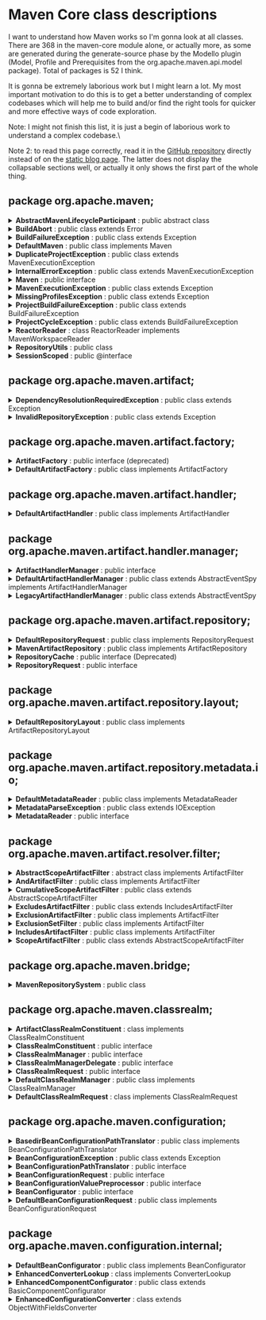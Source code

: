 # Maven Core class descriptions

I want to understand how Maven works so I'm gonna look at all classes. There are 368 in the maven-core module alone, or actually more, as some are generated during the generate-source phase by the Modello plugin (Model, Profile and Prerequisites from the org.apache.maven.api.model package). Total of packages is 52 I think.

It is gonna be extremely laborious work but I might learn a lot. My most important motivation to do this is to get a better understanding of complex codebases which will help me to build and/or find the right tools for quicker and more effective ways of code exploration.

Note: I might not finish this list, it is just a begin of laborious work to understand a complex codebase.\

Note 2: to read this page correctly, read it in the [GitHub repository](https://github.com/GeertJan-Kuip/GeertJan-Kuip.github.io/blob/main/_posts/2025-06-11-maven-core-class-descriptions.md) directly instead of on the [static blog page](https://geertjan-kuip.github.io/2025/06/11/maven-core-class-descriptions.html). The latter does not display the collapsable sections well, or actually it only shows the first part of the whole thing.


## package org.apache.maven;

<details>
<summary><b>AbstractMavenLifecycleParticipant</b> : public abstract class</summary>

<br/>
The classes implementing this class reside in the test directory.  
<br/><br/>
<i>Allows core extensions to participate in Maven build session lifecycle.</i><br/>
<i>All callback methods (will) follow beforeXXX/afterXXX naming pattern to indicate at what lifecycle point it is being called.</i><br/><br/>
<i>@see <a href="https://maven.apache.org/examples/maven-3-lifecycle-extensions.html">example</a></i> 
<i>@see <a href="https://issues.apache.org/jira/browse/MNG-4224">MNG-4224</a></i> 
<i>@since 3.0-alpha-3</i>
<i><a href="https://github.com/apache/maven/blob/master/impl/maven-core/src/main/java/org/apache/maven/AbstractMavenLifecycleParticipant.java">GitHub</a></i><br/><br/>

</details>

<details>
<summary><b>BuildAbort</b> : public class extends Error</summary>
<br/><i>A special throwable used to signal a graceful abort of the build.</i><br/><br/>
</details>

<details>
<summary><b>BuildFailureException</b> : public class extends Exception</summary>
<br/><i>One or more builds failed.</i><br/><br/>
</details>

<details>
<summary><b>DefaultMaven</b> : public class implements Maven</summary>
<br/>
@Singleton<br/>
Big class. Many fields. Key terms: profiles, Mavensession, MavenExecutionResult, dependencyGraph, callListeners, validateLocalRepository, getExtensionComponents, getProjectScopedExtensionComponents, validatePrerequisitesForNonMavenPluginProjects, getAllProfiles.<br/><br/>

Interface Maven is an interface in the same folder. <br/><br/>
Three imports do not work: Model, Prerequisites and Profile. These are created during generate-sources phase by the modello plugin, based on .mdo file.<br/>


<i><a href="https://github.com/apache/maven/blob/master/impl/maven-core/src/main/java/org/apache/maven/DefaultMaven.java">GitHub</a></i><br/>
</details>

<details>
<summary><b>DuplicateProjectException</b> : public class extends MavenExecutionException</summary>
<br/>
Small Exception class. Has method that gets and returns pom files of colliding projects.

<br/><i>Signals a collision of two or more projects with the same g:a:v during a reactor build.</i><br/><br/>
<i><a href="https://github.com/apache/maven/blob/master/impl/maven-core/src/main/java/org/apache/maven/MavenExecutionException.java">GitHub</a></i><br/>
</details>

<details>
<summary><b>InternalErrorException</b> : public class extends MavenExecutionException</summary>
<br/><i>Signals an internal error in Maven itself, e.g. a programming bug.</i><br/><br/>
</details>

<details>
<summary><b>Maven</b> : public interface</summary>

<br/>
One method inside: MavenExecutionResult <b>execute</b>(MavenExecutionRequest request);

<br/><i>The main Maven execution entry point, which will execute a full Maven execution session. Implemented by DefaultMaven.</i><br/>
<br/><i>@see org.apache.maven.execution.MavenSession</i><br/><br/>
<i><a href="https://github.com/apache/maven/blob/master/impl/maven-core/src/main/java/org/apache/maven/Maven.java">GitHub</a></i><br/>
</details>

<details>
<summary><b>MavenExecutionException</b> : public class extends Exception</summary>
<br/>
Has this method: public File <b>getPomFile</b>() {return pomFile;}<br/>
The Exception is created with pom file as argument.<br/><br/>
<i><a href="https://github.com/apache/maven/blob/master/impl/maven-core/src/main/java/org/apache/maven/MavenExecutionException.java">GitHub</a></i><br/><br/>
</details>

<details>
<summary><b>MissingProfilesException</b> : public class extends Exception</summary>
<br/><i>Signals that the user referenced one or more Maven profiles that could not be located in either the project or the settings.</i><br/><br/>
<i><a href="https://github.com/apache/maven/blob/master/impl/maven-core/src/main/java/org/apache/maven/MissingProfilesException.java">GitHub</a></i><br/><br/>
</details>

<details>
<summary><b>ProjectBuildFailureException</b> : public class extends BuildFailureException</summary>
<br/>
Has method public String <b>>getProjectId</b>() { return projectId; }<br/>
<br/><i>Exception which occurs when a normal (i.e. non-aggregator) mojo fails to execute. In this case, the mojo failed while executing against a particular project instance, so we can wrap the {@link MojoFailureException} with context information including projectId that caused the failure.</i><br/><br/>
<i><a href="https://github.com/apache/maven/blob/master/impl/maven-core/src/main/java/org/apache/maven/ProjectBuildFailureException.java">GitHub</a></i><br/><br/>
</details>

<details>
<summary><b>ProjectCycleException</b> : public class extends BuildFailureException</summary>
<br/>
No Javadoc comments, no get method.<br/><br/>

<i><a href="https://github.com/apache/maven/blob/master/impl/maven-core/src/main/java/org/apache/maven/ProjectCycleException.java">GitHub</a></i><br/>
</details>


<details>
<summary><b>ReactorReader</b> : class ReactorReader implements MavenWorkspaceReader</summary>
<br/>
MavenWorkspaceReader comes from maven-imp module.<br/>
MavenWorkspaceReader is interface with one method:<br/>
-> Model <b>findModel</b>(Artifact artifact);<br/>
Note the 'Model' return value and the 'Artifact' argument.<br/>
MavenWorkspaceReader extends WorkspaceReader from org.eclipse.aether.repository
<br/><br/>
Public methods:<br/>
public WorkspaceRepository <b>getRepository</b>()<br/>
public File <b>findArtifact</b>(Artifact artifact)<br/>
public List<String> <b>findVersions</b>(Artifact artifact)<br/>
public Model <b>findModel</b>(Artifact artifact)<br/>

<br/><i>An implementation of a workspace reader that knows how to search the Maven reactor for artifacts, either as packaged jar if it has been built, or only compile output directory if packaging hasn't happened yet.</i><br/>

<i><a href="https://github.com/apache/maven/blob/master/impl/maven-core/src/main/java/org/apache/maven/ProjectCycleException.java">GitHub</a></i><br/>
</details>

 
<details>
<summary><b>RepositoryUtils</b> : public class</summary>
<br/>
Utility class with lots of imports from:<br/>
- org.apache.maven.artifact<br/>
- org.eclipse.aether.artifact<br/>
- org.eclipse.aether.graph<br/>
- org.eclipse.aether.repository<br/><br/>

Object types: ArtifactHandler, DefaultArtifactHandler, ArtifactHandlerManager, ArtifactRepository, ArtifactRepositoryPolicy, MavenArtifactProperties, DefaultRepositorySystemSession, RepositorySystem, RepositorySystemSession, Artifact, ArtifactProperties, ArtifactType, ArtifactTypeRegistry, DefaultArtifact, DefaultArtifactType, Dependency, DependencyFilter, DependencyNode, Exclusion, Authentication, LocalRepository, LocalRepositoryManager, Proxy, RemoteRepository, RepositoryPolicy, WorkspaceReader, WorkspaceRepository, AuthenticationBuilder.<br/>
<br/>Remarkable: the Maven Artifact type and the Eclipse Artifact type seemto differ, given this method:<br/>
-> public static org.apache.maven.artifact.Artifact <b>toArtifact</b>(Artifact artifact)<br/>
<br/><i><strong>Warning:</strong> This is an internal utility class that is only public for technical reasons, it is not part of the public API. In particular, this class can be changed or deleted without prior notice.</i><br/>

<i><a href="https://github.com/apache/maven/blob/master/impl/maven-core/src/main/java/org/apache/maven/RepositoryUtils.java">GitHub</a></i><br/>
</details>

<details>
<summary><b>SessionScoped</b> : public @interface</summary>
<br/>
Marker annotation, @Retention(RUNTIME)

<br/><i>Indicates that annotated component should be instantiated before session execution starts and discarded after session execution completes.</i><br/>

<i><a href="https://github.com/apache/maven/blob/master/impl/maven-core/src/main/java/org/apache/maven/SessionScoped.java">GitHub</a></i><br/>
</details>


## package org.apache.maven.artifact;


<details>
<summary><b>DependencyResolutionRequiredException</b> : public class extends Exception</summary>
<br/>
Exception constructor has Artifact as argument.<br/><br/>

Message: "Attempted to access the artifact " + artifact + "; which has not yet been resolved"<br/>

<br/><i>Exception that occurs when an artifact file is used, but has not been resolved.</i><br/>

<i><a href="https://github.com/apache/maven/blob/master/impl/maven-core/src/main/java/org/apache/maven/artifact/DependencyResolutionRequiredException.java">GitHub</a></i><br/>
</details>


<details>
<summary><b>InvalidRepositoryException</b> : public class extends Exception</summary>
<br/>
String repositoryId is an argument for the constructor.<br/>

<br/><i>Error constructing an artifact repository.</i><br/>

<i><a href="https://github.com/apache/maven/blob/master/impl/maven-core/src/main/java/org/apache/maven/artifact/InvalidRepositoryException.java">GitHub</a></i><br/>
</details>

## package org.apache.maven.artifact.factory;

<details>
<summary><b>ArtifactFactory</b> : public interface (deprecated)</summary>
<br/>
Interface defining all sorts of constructors for Artifact object. DEPRECATED.<br/>
Selection of constructors:<br/>
-> Artifact <b>createArtifact</b>(String groupId, String artifactId, String version, String scope, String type);<br/>
-> Artifact <b>createArtifactWithClassifier</b>(String groupId, String artifactId, String version, String type, String classifier);<br/>
-> Artifact <b>createDependencyArtifact</b>(String groupId, String artifactId, VersionRange versionRange, String type, String classifier, String scope, String inheritedScope, boolean optional);<br/>
-> Artifact <b>createBuildArtifact</b>(String groupId, String artifactId, String version, String packaging);<br/>
-> Artifact <b>createProjectArtifact</b>(String groupId, String artifactId, String version);<br/>
-> Artifact <b>createParentArtifact</b>(String groupId, String artifactId, String version);<br/>
-> Artifact <b>createPluginArtifact</b>(String groupId, String artifactId, VersionRange versionRange);<br/>
-> Artifact <b>createProjectArtifact</b>(String groupId, String artifactId, String version, String scope);<br/>
-> Artifact <b>createExtensionArtifact</b>(String groupId, String artifactId, VersionRange versionRange);<br/>

<br/><i>ArtifactFactory - deprecated.</i><br/>

<i><a href="https://github.com/apache/maven/blob/master/impl/maven-core/src/main/java/org/apache/maven/artifact/factory/ArtifactFactory.java">GitHub</a></i><br/>
</details>


<details>
<summary><b>DefaultArtifactFactory</b> : public class implements ArtifactFactory</summary>
<br/>
Implementation of interface. The constructor with the complete set of arguments does all the work:<br/>
-> private Artifact <b>createArtifact</b>( String groupId, String artifactId, VersionRange versionRange, String type, String classifier, String scope, String inheritedScope, boolean optional);<br/><br/>
It is not a static factory, everything instance based. The constructor has an interesting argument:<br/>
-> public <b>DefaultArtifactFactory</b>(ArtifactHandlerManager artifactHandlerManager) { this.artifactHandlerManager = artifactHandlerManager; }<br/>

<br/><i>DefaultArtifactFactory.</i><br/>

<i><a href="https://github.com/apache/maven/blob/master/impl/maven-core/src/main/java/org/apache/maven/artifact/factory/DefaultArtifactFactory.java">GitHub</a></i><br/>
</details>

## package org.apache.maven.artifact.handler;

<details>
<summary><b>DefaultArtifactHandler</b> : public class implements ArtifactHandler</summary>
<br/>
Class that creates ArtifactHandler instances. Lot of getters and setters. The constructor with all params is the following:<br/><br/>

-> public <b>DefaultArtifactHandler</b>(final String type, final String extension, final String classifier, final String directory, final String packaging, final boolean includesDependencies, final String language, final boolean addedToClasspath);<br/>

<i><a href="https://github.com/apache/maven/blob/master/impl/maven-core/src/main/java/org/apache/maven/artifact/handler/DefaultArtifactHandler.java">GitHub</a></i><br/>
</details>

## package org.apache.maven.artifact.handler.manager;

 
<details>
<summary><b>ArtifactHandlerManager</b> : public interface</summary>
<br/>
Interface, one final static field and one method (second method is deprecated):<br/><br/>

-> String ROLE = ArtifactHandlerManager.class.getName();<br/>

-> ArtifactHandler <b>getArtifactHandler</b>(String type);<br/>

<i><a href="https://github.com/apache/maven/blob/master/impl/maven-core/src/main/java/org/apache/maven/artifact/handler/manager/ArtifactHandlerManager.java">GitHub</a></i><br/>
</details>

<details>
<summary><b>DefaultArtifactHandlerManager</b> : public class extends AbstractEventSpy implements ArtifactHandlerManager</summary>
<br/>
@Singleton<br/>
This is the constructor declaration. Note the TypeRegistry argument:<br/><br/>
public <b>DefaultArtifactHandlerManager</b>(TypeRegistry typeRegistry)<br/><br/>

<i><a href="https://github.com/apache/maven/blob/master/impl/maven-core/src/main/java/org/apache/maven/artifact/handler/manager/DefaultArtifactHandlerManager.java">GitHub</a></i><br/>
</details>

<details>
<summary><b>LegacyArtifactHandlerManager</b> : public class extends AbstractEventSpy</summary>
<br/>
@Singleton<br/>
This is the constructor:<br/><br/>
public LegacyArtifactHandlerManager(Map<String, ArtifactHandler> artifactHandlers) {this.artifactHandlers = requireNonNull(artifactHandlers);}

<i><a href="https://github.com/apache/maven/blob/master/impl/maven-core/src/main/java/org/apache/maven/artifact/LegacyArtifactHandlerManager.java">GitHub</a></i><br/>
</details>

## package org.apache.maven.artifact.repository;

<details>
<summary><b>DefaultRepositoryRequest</b> : public class implements RepositoryRequest</summary>
<br/>
Four instance fields:<br/><br/>
private boolean offline;<br/>
private boolean forceUpdate;<br/>
private ArtifactRepository localRepository;<br/>
private List&ltArtifactRepository&gt remoteRepositories;<br/><br/>

Constructor creates a shallow copy of the specified repository request.<br/> 

public DefaultRepositoryRequest(RepositoryRequest repositoryRequest) {<br/><br/>
&nbsp;&nbsp;&nbsp;&nbsp;setLocalRepository(repositoryRequest.getLocalRepository());<br/>
&nbsp;&nbsp;&nbsp;&nbsp;setRemoteRepositories(repositoryRequest.getRemoteRepositories());<br/>
&nbsp;&nbsp;&nbsp;&nbsp;setOffline(repositoryRequest.isOffline());<br/>
&nbsp;&nbsp;&nbsp;&nbsp;setForceUpdate(repositoryRequest.isForceUpdate());<br/>
}<br/>

<i>Collects basic settings to access the repository system.</i><br/>

## package org.apache.maven.artifact.repository;
<i><a href="https://github.com/apache/maven/blob/master/impl/maven-core/src/main/java/org/apache/maven/artifact/repository/DefaultRepositoryRequest.java">GitHub</a></i><br/>
</details>

 
<details>
<summary><b>MavenArtifactRepository</b> : public class implements ArtifactRepository</summary>
<br/>
These are the fields. Lots of getters and setters:<br/><br/>
private static final String LS = System.lineSeparator();<br/>
private String id;<br/>
private String url;<br/>
private String basedir;<br/>
private Path basedirPath;<br/>
private String protocol;<br/>
private ArtifactRepositoryLayout layout;<br/>
private ArtifactRepositoryPolicy snapshots;<br/>
private ArtifactRepositoryPolicy releases;<br/>
private Authentication authentication;<br/>
private Proxy proxy;<br/>
private List&ltArtifactRepository&gt mirroredRepositories = Collections.emptyList();<br/>
private boolean blocked;<br/><br/>

<i>Abstraction of an artifact repository. Artifact repositories can be remote, local, or even build reactor or IDE workspace.</i><br/>

<i><a href="https://github.com/apache/maven/blob/master/impl/maven-core/src/main/java/org/apache/maven/artifact/repository/MavenArtifactRepository.java">GitHub</a></i><br/>
</details>


<details>
<summary><b>RepositoryCache</b> : public interface (Deprecated)</summary>
<br/>
@Deprecated<br/><br/>

<i>Caches auxiliary data used during repository access like already processed metadata. The data in the cache is meant for exclusive consumption by the repository system and is opaque to the cache implementation.</i><br/>

<i><a href="https://github.com/apache/maven/blob/master/impl/maven-core/src/main/java/org/apache/maven/artifact/repository/RepositoryCache.java">GitHub</a></i><br/>
</details>

<details>
<summary><b>RepositoryRequest</b> : public interface</summary>
<br/>

<i>Collects basic settings to access the repository system.</i><br/>

<i><a href="https://github.com/apache/maven/blob/master/impl/maven-core/src/main/java/org/apache/maven/artifact/repository/RepositoryRequest.java">GitHub</a></i><br/>
</details>

## package org.apache.maven.artifact.repository.layout;

<details>
<summary><b>DefaultRepositoryLayout</b> : public class implements ArtifactRepositoryLayout</summary>
<br/>
@Singleton
<br/>
This class has methods in it that compose path-like strings using StringBuilder, with groupId, artifactId, baseVersion etc.
<br/><br/>

<i><a href="https://github.com/apache/maven/blob/master/impl/maven-core/src/main/java/org/apache/maven/artifact/repository/layout/DefaultRepositoryLayout.java">GitHub</a></i><br/>
</details>

## package org.apache.maven.artifact.repository.metadata.io;

<details>
<summary><b>DefaultMetadataReader</b> : public class implements MetadataReader</summary>
<br/>
@Singleton
<br/>
Uses library org.apache.maven.artifact.repository.metadata.Metadata but MetaData class is not in it. Can be a modello thing. Has all sorts of read methods that read metadata in various types.<br/><br/>

<i>Handles deserialization of metadata from some kind of textual format like XML.</i><br/>

<i><a href="https://github.com/apache/maven/blob/master/impl/maven-core/src/main/java/org/apache/maven/artifact/repository/metadata/io/DefaultMetadataReader.java">GitHub</a></i><br/>
</details>


<details>
<summary><b>MetadataParseException</b> : public class extends IOException</summary>
<br/>
Error message has int lineNumber and int columnNumber as arguments. Has get methods for both.
<br/><br/>

<i>Signals a failure to parse the metadata due to invalid syntax (e.g. non well formed XML or unknown elements).</i><br/>

<i><a href="https://github.com/apache/maven/blob/master/impl/maven-core/src/main/java/org/apache/maven/artifact/repository/metadata/io/MetadataParseException.java">GitHub</a></i><br/>
</details>

<details>
<summary><b>MetadataReader</b> : public interface</summary>
<br/>
All about reading metadata and whether to be strict with parsing.
<br/><br/>

<i>Handles deserialization of metadata from some kind of textual format like XML.</i><br/>

<i><a href="https://github.com/apache/maven/blob/master/impl/maven-core/src/main/java/org/apache/maven/artifact/repository/metadata/io/MetadataReader.java">GitHub</a></i><br/>
</details>

## package org.apache.maven.artifact.resolver.filter;

<details>
<summary><b>AbstractScopeArtifactFilter</b> : abstract class implements ArtifactFilter</summary>
<br/>
Fields:<br/>
private boolean compileScope;<br/>
private boolean runtimeScope;<br/>
private boolean testScope;<br/>
private boolean providedScope;<br/>
private boolean systemScope;<br/>
<br/>

<i>Filter to only retain objects in the given artifactScope or better.</i><br/>

<i><a href="https://github.com/apache/maven/blob/master/impl/maven-core/src/main/java/org/apache/maven/artifact/resolver/filter/AbstractScopeArtifactFilter.java">GitHub</a></i><br/>
</details>


<details>
<summary><b>AndArtifactFilter</b> : public class implements ArtifactFilter</summary>
<br/>
One field:<br/>
private Set&ltArtifactFilter&gt filters;
<br/>

<i>Apply multiple filters.</i><br/>

<i><a href="https://github.com/apache/maven/blob/master/impl/maven-core/src/main/java/org/apache/maven/artifact/resolver/filter/AndArtifactFilter.java">GitHub</a></i><br/>
</details>


<details>
<summary><b>CumulativeScopeArtifactFilter</b> : public class extends AbstractScopeArtifactFilter</summary>
<br/>
One field:<br/>
private Set&ltString&gt scopes;
<br/>

<i>Filter to only retain objects in the given scope or better. This implementation allows the accumulation of multiple scopes and their associated implied scopes, so that the user can single step. This should be a more efficient implementation of multiple standard {@link ScopeArtifactFilter} instances ORed together.</i><br/>

<i><a href="https://github.com/apache/maven/blob/master/impl/maven-core/src/main/java/org/apache/maven/artifact/resolver/filter/CumulativeScopeArtifactFilter.java">GitHub</a></i><br/>
</details>


<details>
<summary><b>ExcludesArtifactFilter</b> : public class extends IncludesArtifactFilter</summary>
<br/>

<i>Filter to exclude from a list of artifact patterns.</i><br/>

<i><a href="https://github.com/apache/maven/blob/master/impl/maven-core/src/main/java/org/apache/maven/artifact/resolver/filter/ExcludesArtifactFilter.java">GitHub</a></i><br/>
</details>


<details>
<summary><b>ExclusionArtifactFilter</b> : public class implements ArtifactFilter</summary>
<br/>

<i>Filter to exclude from a list of artifact patterns.</i><br/>

<i><a href="https://github.com/apache/maven/blob/master/impl/maven-core/src/main/java/org/apache/maven/artifact/resolver/filter/ExclusionArtifactFilter.java">GitHub</a></i><br/>
</details>


<details>
<summary><b>ExclusionSetFilter</b> : public class implements ArtifactFilter</summary>
<br/>
One field:<br/>
private Set&ltString&gt excludes;<br/>

<i>Filter to exclude from a list of artifact patterns.</i><br/>

<i><a href="https://github.com/apache/maven/blob/master/impl/maven-core/src/main/java/org/apache/maven/artifact/resolver/filter/ExclusionSetFilter.java">GitHub</a></i><br/>
</details>

<details>
<summary><b>IncludesArtifactFilter</b> : public class implements ArtifactFilter</summary>
<br/>
One field:<br/>
private final Set&ltString&gt patterns;<br/>

<i>Filter to include from a list of artifact patterns.</i><br/>

<i><a href="https://github.com/apache/maven/blob/master/impl/maven-core/src/main/java/org/apache/maven/artifact/resolver/filter/IncludesArtifactFilter.java">GitHub</a></i><br/>
</details>

<details>
<summary><b>ScopeArtifactFilter</b> : public class extends AbstractScopeArtifactFilter</summary>
<br/>
One field:<br/>
private final String scope;<br/>

<i>Filter to only retain objects in the given artifactScope or better.</i><br/>

<i><a href="https://github.com/apache/maven/blob/master/impl/maven-core/src/main/java/org/apache/maven/artifact/resolver/filter/ScopeArtifactFilter.java">GitHub</a></i><br/>
</details>

## package org.apache.maven.bridge;

<details>
<summary><b>MavenRepositorySystem</b> : public class</summary>
<br/>
@Singleton<br/>
Huge class, no Javadoc. I find it remarkable that it has (overloaded) methods that create all sorts of Artifact objects. Class DefaultArtifactFactory has all these methods as well.<br/>
Other remarkable thing: hardcoded value for repository:<br/>
-> public static final String DEFAULT_REMOTE_REPO_URL = "https://repo.maven.apache.org/maven2";<br/><br/>

<i><a href="https://github.com/apache/maven/blob/master/impl/maven-core/src/main/java/org/apache/maven/bridge/MavenRepositorySystem.java">GitHub</a></i><br/>
</details>


## package org.apache.maven.classrealm;

<details>
<summary><b>ArtifactClassRealmConstituent</b> : class implements ClassRealmConstituent</summary>
<br/>
One field:<br/>
private final Artifact artifact;<br/><br/>

This class lets you inquire the specific artifact object it contains using get methods.<br/>

<i><a href="https://github.com/apache/maven/blob/master/impl/maven-core/src/main/java/org/apache/maven/classrealm/ArtifactClassRealmConstituent.java">GitHub</a></i><br/>
</details>

 
<details>
<summary><b>ClassRealmConstituent</b> : public interface</summary>
<br/>
Interface describing ArtifactClassRealmConstituent.<br/><br/>
<i>Describes a constituent of a class realm.</i><br/>

<i><a href="https://github.com/apache/maven/blob/master/impl/maven-core/src/main/java/org/apache/maven/classrealm/ClassRealmConstituent.java">GitHub</a></i><br/>
</details>


<details>
<summary><b>ClassRealmManager</b> : public interface</summary>
<br/>

<i>Manages the class realms used by Maven. <strong>Warning:</strong> This is an internal utility interface that is only public for technical reasons, it is not part of the public API. In particular, this interface can be changed or deleted without prior notice.</i><br/>

<i><a href="https://github.com/apache/maven/blob/master/impl/maven-core/src/main/java/org/apache/maven/classrealm/ClassRealmManager.java">GitHub</a></i><br/>
</details>

<details>
<summary><b>ClassRealmManagerDelegate</b> : public interface</summary>
<br/>

<i>ClassRealmManagerDelegate is used to perform addition configuration of class realms created by ClassRealmManager.</i><br/>

<i><a href="https://github.com/apache/maven/blob/master/impl/maven-core/src/main/java/org/apache/maven/classrealm/ClassRealmManagerDelegate.java">GitHub</a></i><br/>
</details>

<details>
<summary><b>ClassRealmRequest</b> : public interface</summary>
<br/>
Contains an enum 'RealmType', values Core, Project, Plugin, Extension.<br/><br/>
<i>Describes the requirements for a new class realm.</i><br/>

<i><a href="https://github.com/apache/maven/blob/master/impl/maven-core/src/main/java/org/apache/maven/classrealm/ClassRealmRequest.java">GitHub</a></i><br/>
</details>


<details>
<summary><b>DefaultClassRealmManager</b> : public class implements ClassRealmManager</summary>
<br/>
@Singleton<br/>
Has methods to create ClassRealms. It is a big class.
<br/><br/>
<i>Manages the class realms used by Maven. <strong>Warning:</strong> This is an internal utility class that is only public for technical reasons, it is not part of the public API. In particular, this class can be changed or deleted without prior notice.</i><br/>

<i><a href="https://github.com/apache/maven/blob/master/impl/maven-core/src/main/java/org/apache/maven/classrealm/DefaultClassRealmManager.java">GitHub</a></i><br/>
</details>


<details>
<summary><b>DefaultClassRealmRequest</b> : class implements ClassRealmRequest</summary>
<br/>
POJO, getters and setters. This is the constructor:<br/>
->     DefaultClassRealmRequest( RealmType type, ClassLoader parent, List<String> parentImports, Map<String, ClassLoader> foreignImports, List<ClassRealmConstituent> constituents)<br/><br/>

<i><a href="https://github.com/apache/maven/blob/master/impl/maven-core/src/main/java/org/apache/maven/classrealm/DefaultClassRealmRequest.java">GitHub</a></i><br/>
</details>

## package org.apache.maven.configuration;

<details>
<summary><b>BasedirBeanConfigurationPathTranslator</b> : public class implements BeanConfigurationPathTranslator</summary>
<br/>
Just one import:<br/>
-> import java.io.File;<br/>
And one method:<br/>
public File translatePath(File path)<br/>
<br/>
<i>A path translator that resolves relative paths against a specific base directory.</i><br/>

<i><a href="https://github.com/apache/maven/blob/master/impl/maven-core/src/main/java/org/apache/maven/configuration/BasedirBeanConfigurationPathTranslator.java">GitHub</a></i><br/>
</details>


<details>
<summary><b>BeanConfigurationException</b> : public class extends Exception</summary>
<br/>

<i>Thrown when a bean couldn't be configured.</i><br/>

<i><a href="https://github.com/apache/maven/blob/master/impl/maven-core/src/main/java/org/apache/maven/configuration/BeanConfigurationException.java">GitHub</a></i><br/>
</details>

<details>
<summary><b>BeanConfigurationPathTranslator</b> : public interface</summary>
<br/>
Implemented by BasedirBeanConfigurationPathTranslator.<br/><br/>

<i>Postprocesses filesystem paths. For instance, a path translator might want to resolve relative paths given in the bean configuration against some base directory.</i><br/>

<i><a href="https://github.com/apache/maven/blob/master/impl/maven-core/src/main/java/org/apache/maven/configuration/BeanConfigurationPathTranslator.java">GitHub</a></i><br/>
</details>

<details>
<summary><b>BeanConfigurationRequest</b> : public interface</summary>
<br/>

<i>A request to configure a bean from some configuration in the POM or similar.</i><br/>

<i><a href="https://github.com/apache/maven/blob/master/impl/maven-core/src/main/java/org/apache/maven/configuration/BeanConfigurationRequest.java">GitHub</a></i><br/>
</details>


<details>
<summary><b>BeanConfigurationValuePreprocessor</b> : public interface</summary>
<br/>

<i>Preprocesses a value from a bean configuration before the bean configurator unmarshals it into a bean property. A common use case for such preprocessing is the evaluation of variables within the configuration value.</i><br/>

<i><a href="https://github.com/apache/maven/blob/master/impl/maven-core/src/main/java/org/apache/maven/configuration/BeanConfigurationValuePreprocessor.java">GitHub</a></i><br/>
</details>

<details>
<summary><b>BeanConfigurator</b> : public interface</summary>
<br/>

<i>Unmarshals some textual configuration from the POM or similar into the properties of a bean. This component works similar to the way Maven configures plugins from the POM, i.e. some configuration like {@code <param>value</param>} is mapped to an equally named property of the bean and converted. The properties of the bean are supposed to either have a public setter or be backed by an equally named field (of any visibility).</i><br/>

<i><a href="https://github.com/apache/maven/blob/master/impl/maven-core/src/main/java/org/apache/maven/configuration/BeanConfigurator.java">GitHub</a></i><br/>
</details>


<details>
<summary><b>DefaultBeanConfigurationRequest</b> : public class implements BeanConfigurationRequest</summary>
<br/>
This is an interesting class, seems to deal with finding and configuring plugins.<br/><br/>
Constructor:<br/>
public DefaultBeanConfigurationRequest setConfiguration(<br/><br/>
&nbsp;&nbsp;&nbsp;&nbsp;Model model, <br/>
&nbsp;&nbsp;&nbsp;&nbsp;String pluginGroupId, <br/>
&nbsp;&nbsp;&nbsp;&nbsp;String pluginArtifactId, <br/>
&nbsp;&nbsp;&nbsp;&nbsp;String pluginExecutionId<br/>
) <br/><br/>

<i>Javadoc constructor: Sets the configuration to the configuration taken from the specified build plugin in the POM. First, the build plugins will be searched for the specified plugin, if that fails, the plugin management section will be searched.</i><br/>

<i>Javadoc class: Basic bean configuration request.</i><br/>

<i><a href="https://github.com/apache/maven/blob/master/impl/maven-core/src/main/java/org/apache/maven/configuration/DefaultBeanConfigurationRequest.java">GitHub</a></i><br/>
</details>

## package org.apache.maven.configuration.internal;

<details>
<summary><b>DefaultBeanConfigurator</b> : public class implements BeanConfigurator</summary>
<br/>
@Singleton<br/>
Has nested static classes in it, 'XmlConverter' and 'PathConverter'.<br/><br/>

<i><strong>Warning:</strong> This is an internal class that is only public for technical reasons, it is not part of the public API. In particular, this class can be changed or deleted without prior notice.</i><br/>

<i><a href="https://github.com/apache/maven/blob/master/impl/maven-core/src/main/java/org/apache/maven/configuration/internal/DefaultBeanConfigurator.java">GitHub</a></i><br/>
</details>


<details>
<summary><b>EnhancedConverterLookup</b> : class implements ConverterLookup</summary>
<br/>

<i><a href="https://github.com/apache/maven/blob/master/impl/maven-core/src/main/java/org/apache/maven/configuration/internal/EnhancedConverterLookup.java">GitHub</a></i><br/>
</details>


<details>
<summary><b>EnhancedComponentConfigurator</b> : public class extends BasicComponentConfigurator</summary>
<br/>
@Singleton<br/><br/>
<i>A component configurator which can leverage the {@link EnhancedConfigurationConverter} and {@link EnhancedConverterLookup}.</i><br/>

<i><a href="https://github.com/apache/maven/blob/master/impl/maven-core/src/main/java/org/apache/maven/configuration/internal/EnhancedComponentConfigurator.java">GitHub</a></i><br/>
</details>


<details>
<summary><b>EnhancedConfigurationConverter</b> : class extends ObjectWithFieldsConverter</summary>
<br/>

<i>An enhanced {@link ObjectWithFieldsConverter} leveraging the {@link TypeAwareExpressionEvaluator} interface.</i><br/>

<i><a href="https://github.com/apache/maven/blob/master/impl/maven-core/src/main/java/org/apache/maven/configuration/internal/EnhancedConfigurationConverter.java">GitHub</a></i><br/>
</details>

